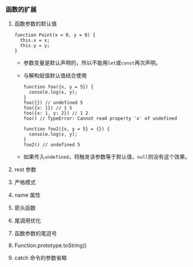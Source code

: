 ### 函数的扩展

1. 函数参数的默认值

   ```
   function Point(x = 0, y = 0) {
     this.x = x;
     this.y = y;
   }
   ```

   + 参数变量是默认声明的，所以不能用`let`或`const`再次声明。

   + 与解构赋值默认值结合使用

     ```
     function foo({x, y = 5}) {
       console.log(x, y);
     }
     foo({}) // undefined 5
     foo({x: 1}) // 1 5
     foo({x: 1, y: 2}) // 1 2
     foo() // TypeError: Cannot read property 'x' of undefined
     
     function foo2({x, y = 5} = {}) {
       console.log(x, y);
     }
     foo2() // undefined 5
     ```

   + 如果传入`undefined`，将触发该参数等于默认值，`null`则没有这个效果。

2. rest 参数

3. 严格模式

4. name 属性

5. 箭头函数

6. 尾调用优化

7. 函数参数的尾逗号

8. Function.prototype.toString()

9. catch 命令的参数省略

